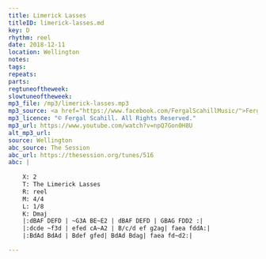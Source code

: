 ```yaml
---
title: Limerick Lasses
titleID: limerick-lasses.md
key: D
rhythm: reel
date: 2018-12-11
location: Wellington 
notes:
tags: 
repeats: 
parts: 
regtuneoftheweek: 
slowtuneoftheweek: 
mp3_file: /mp3/limerick-lasses.mp3
mp3_source: <a href="https://www.facebook.com/FergalScahillMusic/">Fergal Scahill</a>, member of <a href="http://www.webanjo3.com/">We Banjo 3</a>
mp3_licence: "© Fergal Scahill. All Rights Reserved."
mp3_url: https://www.youtube.com/watch?v=npQ7Gon0H8U
alt_mp3_url: 
source: Wellington
abc_source: The Session
abc_url: https://thesession.org/tunes/516
abc: |
    
    X: 2
    T: The Limerick Lasses
    R: reel
    M: 4/4
    L: 1/8
    K: Dmaj
    |:dBAF DEFD | ~G3A BE~E2 | dBAF DEFD | GBAG FDD2 :|
    |:dcde ~f3d | efed cA~A2 | B/c/d ef g2ag| faea fddA:| 
    |:BdAd BdAd | Bdef gfed| BdAd Bdag| faea fd~d2:|

---
```


